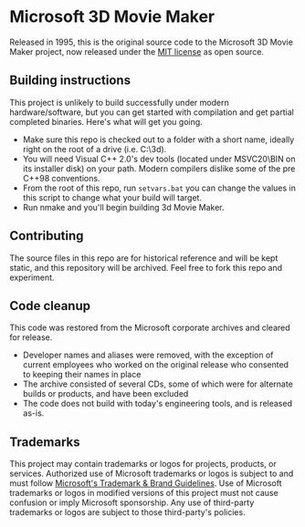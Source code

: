 # Microsoft 3D Movie Maker

Released in 1995, this is the original source code to the Microsoft 3D Movie Maker project, now released
under the [MIT license](LICENSE) as open source.

## Building instructions

This project is unlikely to build successfully under modern hardware/software, but you can get started with compilation and get partial completed binaries. Here's what will get you going.
- Make sure this repo is checked out to a folder with a short name, ideally right on the root of a drive (i.e. C:\3d).
- You will need Visual C++ 2.0's dev tools (located under MSVC20\BIN on its installer disk) on your path. Modern compilers dislike some of the pre C++98 conventions.
- From the root of this repo, run ```setvars.bat``` you can change the values in this script to change what your build will target.
- Run nmake and you'll begin building 3d Movie Maker.

## Contributing

The source files in this repo are for historical reference and will be kept static, and this repository will
be archived. Feel free to fork this repo and experiment.

## Code cleanup

This code was restored from the Microsoft corporate archives and cleared for release.

- Developer names and aliases were removed, with the exception of current employees who worked on the
  original release who consented to keeping their names in place
- The archive consisted of several CDs, some of which were for alternate builds or products, and
  have been excluded
- The code does not build with today's engineering tools, and is released as-is.

## Trademarks

This project may contain trademarks or logos for projects, products, or services. Authorized use of Microsoft 
trademarks or logos is subject to and must follow 
[Microsoft's Trademark & Brand Guidelines](https://www.microsoft.com/en-us/legal/intellectualproperty/trademarks/usage/general).
Use of Microsoft trademarks or logos in modified versions of this project must not cause confusion or imply Microsoft sponsorship.
Any use of third-party trademarks or logos are subject to those third-party's policies.
